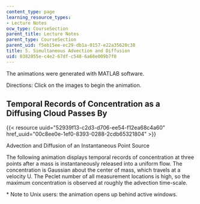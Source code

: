 ```yaml
---
content_type: page
learning_resource_types:
- Lecture Notes
ocw_type: CourseSection
parent_title: Lecture Notes
parent_type: CourseSection
parent_uid: f5eb15ee-ec29-db1a-0157-e22a35620c38
title: 5. Simultaneous Advection and Diffusion
uid: 0382055e-c4e2-67df-c548-6a68e009b7f0
---
```


The animations were generated with MATLAB software.

Directions: Click on the images to begin the animation.

Temporal Records of Concentration as a Diffusing Cloud Passes By
----------------------------------------------------------------

{{< resource uuid="52939f13-c2d3-d706-ee54-f12ea68c4a60" href_uuid="00c8ee0e-1ef0-8393-0288-2cdb65321804" >}}

Advection and Diffusion of an Instantaneous Point Source

The following animation displays temporal records of concentration at three points after a mass is instantaneously released into a uniform flow. The concentration is Gaussian about the center of mass, which travels at a velocity U. The Peclet number of all measurement locations is high, so the maximum concentration is observed at roughly the advection time-scale.

\* Note to Unix users: the animation opens up behind active windows.